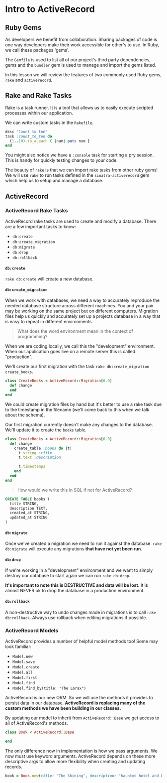 # Intro to ActiveRecord

## Ruby Gems

As developers we benefit from collaboration. Sharing packages of code is one way developers make their work accessible for other's to use. In Ruby, we call these packages 'gems'.

The `Gemfile` is used to list all of our project's third party dependencies, gems and the `bundler` gem is used to manage and import the gems listed.

In this lesson we will review the features of two commonly used Ruby gems, `rake` and `activerecord`.

## Rake and Rake Tasks

Rake is a task runner. It is a tool that allows us to easily execute scripted processes within our application.

We can write custom tasks in the `Rakefile`.

```ruby
desc "Count to ten"
task :count_to_ten do
  (1..10).to_a.each { |num| puts num }
end
```

You might also notice we have a `:console` task for starting a pry session. This is handy for quickly testing changes to your code.

The beauty of `rake` is that we can import rake tasks from other ruby gems! We will use `rake` to run tasks defined in the `sinatra-activerecord` gem which help us to setup and manage a database.

## ActiveRecord

### ActiveRecord Rake Tasks

ActiveRecord rake tasks are used to create and modify a database. There are a few important tasks to know:

- `db:create`
- `db:create_migration`
- `db:migrate`
- `db:drop`
- `db:rollback`

#### `db:create`

`rake db:create` will create a new database.
<!-- 
> How does activerecord know what to call our database and where to save it?

In `environment.rb` we configure `ActiveRecord` with the `sqlite3` adapter. -->

#### `db:create_migration`

When we work with databases, we need a way to accurately reproduce the needed database structure across different machines. You and your pair may be working on the same project but on different computers. Migration files help us quickly and accurately set up a projects database in a way that is easy to repeat in different environments.

> What does the word environment mean in the context of programming?

When we are coding locally, we call this the "development" environment. When our application goes live on a remote server this is called "production".

We'll create our first migration with the task `rake db:create_migration create_books`.

```ruby
class CreateBooks < ActiveRecord::Migration[6.0]
  def change
  end
end
```

We could create migration files by hand but it's better to use a rake task due to the timestamp in the filename (we'll come back to this when we talk about the schema).

Our first migration currently doesn't make any changes to the database. We'll update it to create the `books` table.

```ruby
class CreateBooks < ActiveRecord::Migration[6.0]
  def change
    create_table :books do |t|
      t.string :title
      t.text :description

      t.timestamps
    end
  end
end
```

> How would we write this in SQL if not for ActiveRecord?

```SQL
CREATE TABLE books (
  title STRING,
  description TEXT,
  created_at STRING,
  updated_at STRING
)
```

#### `db:migrate`

Once we've created a migration we need to run it against the database. `rake db:migrate` will execute any migrations **that have not yet been run**.

#### `db:drop`

If we're working in a "development" environment and we want to simply destroy our database to start again we can run `rake db:drop`.

**It's important to note this is DESTRUCTIVE and data will be lost.** It is almost NEVER ok to drop the database in a production environment.

#### `db:rollback`

A non-destructive way to undo changes made in migrations is to call `rake db:rollback`. Always use rollback when editing migrations if possible.

### ActiveRecord Models

ActiveRecord provides a number of helpful model methods too! Some may look familiar:

- `Model.new`
- `Model.save`
- `Model.create`
- `Model.all`
- `Model.first`
- `Model.find`
- `Model.find_by(title: "The Lorax")`

ActiveRecord is our new ORM. So we will use the methods it provides to persist data in our database.
**ActiveRecord is replacing many of the custom methods we have been building in our classes.**

By updating our model to inherit from `ActiveRecord::Base` we get access to all of ActiveRecord's methods.

```ruby
class Book < ActiveRecord::Base

end
```

The only difference now in implementation is how we pass arguments. We now must use keyword arguments. ActiveRecord depends on these more descriptive args to allow more flexibility when creating and updating records.

```ruby
book = Book.new(title: "The Shining", description: "haunted hotel and big yikes")
```

